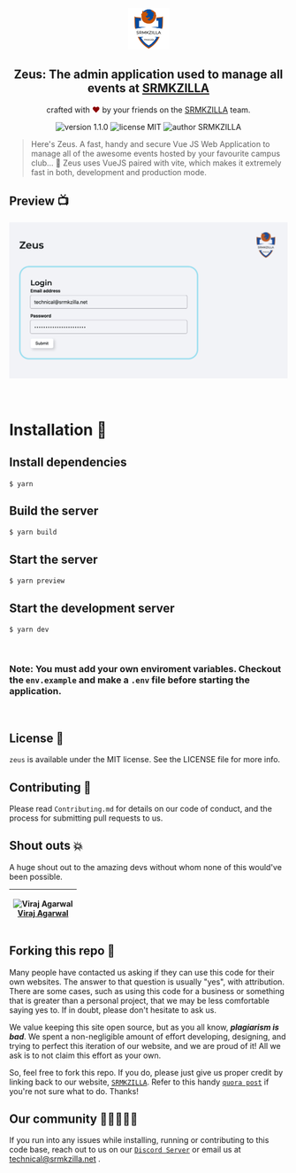 <div align="center">
  <a href="https://srmkzilla.net"> <img alt="SRMKZILLA Logo" src="./docs/srmkzilla_logo.png" height="75" /></a> 
</div>

<div align="center">
  <h2>Zeus: The admin application used to manage all events at <a href="https://srmkzilla.net">SRMKZILLA</a></h2>
</div>

<p align="center">
  crafted with <span style="color: #8b0000;">&hearts;</span> by your friends on the <a href="https://srmkzilla.net">SRMKZILLA</a> team.
</p>
<p align="center">
    <img src="https://img.shields.io/badge/version-1.1.0-yellowgreen" alt="version 1.1.0"/>
    <img src="https://img.shields.io/badge/license-MIT-brightgreen" alt="license MIT"/>
    <img src="https://img.shields.io/badge/author-SRMKZILLA-orange" alt="author SRMKZILLA"/>
</p>

> Here's Zeus. A fast, handy and secure Vue JS Web Application to manage all of the awesome events hosted by your favourite campus club... 🚀 Zeus uses VueJS paired with vite, which makes it extremely fast in both, development and production mode.

## Preview 📺

<div align="center">
  <img alt="Screenshot" src="./docs/preview.png" />
</div>
<br>
<br>

# Installation 🔧

## Install dependencies

```
$ yarn
```

## Build the server

```
$ yarn build
```

## Start the server

```
$ yarn preview
```

## Start the development server

```
$ yarn dev
```

<br>

### Note: You must add your own enviroment variables. Checkout the `env.example` and make a `.env` file before starting the application.

<br>

## License 📜

`zeus` is available under the MIT license. See the LICENSE file for more info.

## Contributing 🤝

Please read `Contributing.md` for details on our code of conduct, and the process for submitting pull requests to us.

## Shout outs 💥

A huge shout out to the amazing devs without whom none of this would've been possible.

| <p align="center">![Viraj Agarwal](https://github.com/agarwalviraj.png?size=128)<br>[Viraj Agarwal](https://github.com/agarwalviraj)</p> |
| ---------------------------------------------------------------------------------------------------------------------------------------- |

## Forking this repo 🚨

Many people have contacted us asking if they can use this code for their own websites. The answer to that question is usually "yes", with attribution. There are some cases, such as using this code for a business or something that is greater than a personal project, that we may be less comfortable saying yes to. If in doubt, please don't hesitate to ask us.

We value keeping this site open source, but as you all know, _**plagiarism is bad**_. We spent a non-negligible amount of effort developing, designing, and trying to perfect this iteration of our website, and we are proud of it! All we ask is to not claim this effort as your own.

So, feel free to fork this repo. If you do, please just give us proper credit by linking back to our website, [`SRMKZILLA`](https://srmkzilla.net). Refer to this handy
[`quora post`](https://www.quora.com/Is-it-bad-to-copy-other-peoples-code) if you're not sure what to do. Thanks!

## Our community 🧑🏻‍🤝‍🧑🏽

If you run into any issues while installing, running or contributing to this code base, reach out to us on our [`Discord Server`](https://community.srmkzilla.net/) or email us at technical@srmkzilla.net .
